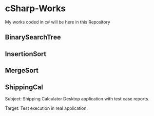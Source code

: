 # cSharp-Works
My works coded in c# will be here in this Repository

## BinarySearchTree
## InsertionSort
## MergeSort
## ShippingCal
Subject: Shipping Calculator Desktop application with test case reports.


Target: Test execution in real application.
